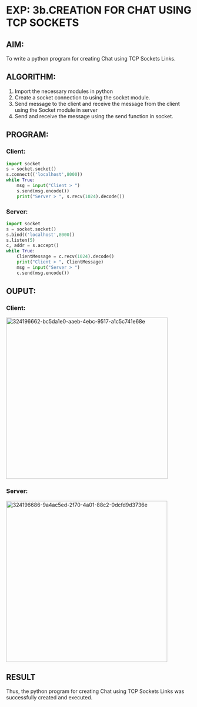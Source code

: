 # EXP: 3b.CREATION FOR CHAT USING TCP SOCKETS
## AIM:
To write a python program for creating Chat using TCP Sockets Links.
## ALGORITHM:
1. Import the necessary modules in python
2. Create a socket connection to using the socket module.
3. Send message to the client and receive the message from the client using the Socket module in
 server
4. Send and receive the message using the send function in socket.
## PROGRAM:
### Client:
```py
import socket
s = socket.socket()
s.connect(('localhost',8000))
while True:
    msg = input("Client > ")
    s.send(msg.encode())
    print("Server > ", s.recv(1024).decode())
```
### Server:
```py
import socket
s = socket.socket()
s.bind(('localhost',8000))
s.listen(5)
c, addr = s.accept()
while True:
    ClientMessage = c.recv(1024).decode()
    print("Client > ", ClientMessage)
    msg = input("Server > ")
    c.send(msg.encode())
 ```
## OUPUT:
### Client:
<img width="439" alt="324196662-bc5da1e0-aaeb-4ebc-9517-a1c5c741e68e" src="https://github.com/kanishka2305/3b_CHAT_USING_TCP_SOCKETS/assets/113497357/4f277f1f-3c23-40cb-87b7-e4a4a9897532">

### Server:
<img width="438" alt="324196686-9a4ac5ed-2f70-4a01-88c2-0dcfd9d3736e" src="https://github.com/kanishka2305/3b_CHAT_USING_TCP_SOCKETS/assets/113497357/4b324aac-9d99-4526-a07b-acef0fa1e857">

## RESULT
Thus, the python program for creating Chat using TCP Sockets Links was successfully 
created and executed.
